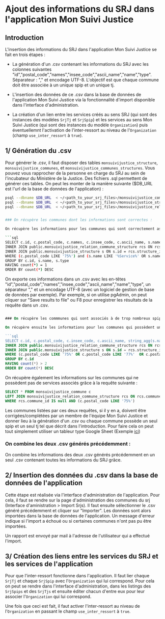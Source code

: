 # Ajout des informations du SRJ dans l'application Mon Suivi Justice

## Introduction

L'insertion des informations du SRJ dans l'application Mon Suivi Justice se fait en trois étapes :

- La génération d'un .csv contenant les informations du SRJ avec les colonnes suivantes "id","postal_code","names","insee_code","ascii_name","name","type". Séparateur : "," et encodage UTF-8. L'objectif est que chaque commune doit être associée à un unique spip et un unique tj.
 
- L'insertion des données de ce .csv dans la base de données de l'application Mon Suivi Justice via la fonctionnalité d'import disponible dans l'interface d'administration.

- La création d'un lien entre les services créés au sens SRJ (qui sont des instances des modèles `SrjTj` et `SrjSpip`) et les services au sens Mon Suivi Justice (qui sont des instances du modèle `Organization`) puis éventuellemnt l'activation de l'inter-ressort au niveau de l'`Organization` (champ `use_inter_ressort` à `true`).

## 1/ Génération du .csv

Pour générer le .csv, il faut disposer des tables `monsuivijustice_structure`, `monsuivijustice_communes`, et `monsuivijustice_communes_structures`. Vous pouvez vous rapprocher de la personne en charge du SRJ au sein de l'incubateur du Ministère de la Justice. Des fichiers .sql permettent  de générer ces tables. On peut les monter de la manière suivante ($DB_URL est l'url de la base de données de l'application) :

```bash
psql --dbname $DB_URL  < ~/<path_to_your_srj_files>/monsuivijustice_commune_staging.sql  
psql --dbname $DB_URL  < ~/<path_to_your_srj_files>/monsuivijustice_structure_staging.sql 
psql --dbname $DB_URL  < ~/<path_to_your_srj_files>/monsuivijustice_relation_commune_structure_staging.sql
```

```bash

### On récupère les communes dont les informations sont correctes : 

On récupère les informations pour les communes qui sont correctement associées à un spip et un tj grâce à la requête suivante (ici un exemple avec Paris, modifiez le code postal au besoin) :

```sql
SELECT c.id, c.postal_code, c.names, c.insee_code, c.ascii_name, s.name, s.type FROM public.monsuivijustice_commune c
INNER JOIN public.monsuivijustice_relation_commune_structure rcs ON rcs.commune_id = c.id
INNER JOIN public.monsuivijustice_structure s ON s.id = rcs.structure_id
WHERE (c.postal_code LIKE '75%') and (s.name LIKE '%Service%' OR s.name LIKE '%Tribunal%')
GROUP BY c.id, s.name, s.type
HAVING count(*) = 1
ORDER BY count(*) DESC
```

On exporte ces informations dans un .csv avec les en-têtes "id","postal_code","names","insee_code","ascii_name","name","type", un séparateur "," et un encodage UTF-8 (avec un logiciel de gestion de base de données par exemple).
Par exemple, si on utilise pgAdmin, on peut cliquer sur "Save results to file" ou F8 pour enregistrer les résultats de la requête dans un .csv.

```sql

### On récupère les commmunes qui sont associés à de trop nombreux spips :

On récupère ensuite les informations pour les communes qui possèdent un nombre anormalement élevé de spips grâce à la requête suivante (On fait un count > 2 car une commune peut avoir un spip et une antenne de spip dans le référentiel, ce qui est normal). Il n'y a pas de requête pour les tj car chaque commune est bien associée à un unique tj quand elle est en possède un.

```sql
SELECT c.id, c.postal_code, c.insee_code, c.ascii_name, string_agg(s.name || '--' || s.id, '|') AS spips_and_alips, count(*) FROM public.monsuivijustice_commune c
INNER JOIN public.monsuivijustice_relation_commune_structure rcs ON rcs.commune_id = c.id
INNER JOIN public.monsuivijustice_structure s ON s.id = rcs.structure_id
WHERE (c.postal_code LIKE '75%' OR c.postal_code LIKE '77%'  OR c.postal_code LIKE '89%' OR c.postal_code LIKE '91%' OR c.postal_code LIKE '93%' OR c.postal_code LIKE '94%') and s.name LIKE '%Service%'
GROUP BY c.id
HAVING count(*) > 2
ORDER BY count(*) DESC
```

On récupère également les informations sur les communes qui ne possèdent pas de services associés grâce à la requête suivante :

```sql
SELECT * FROM monsuivijustice_commune c
LEFT JOIN monsuivijustice_relation_commune_structure rcs ON rcs.commune_id = c.id
WHERE rcs.commune_id IS null AND (c.postal_code LIKE '75%')
```

Les communes listées par ces deux requêtes, si il y en a, doivent être corrigées/complétées par un membre de l'équipe Mon Suivi Justice et donner lieu à la génération d'un .csv ou chaque commune possède un seul spip et un seul tj tel que décrit dans l'introduction. Pour faire cela on peut tout simplement utiliser un tableur type Google Sheet (Exemple [ici](https://docs.google.com/spreadsheets/d/17_37JoZHcqddQopveg98XRmmS_KNVuMKHjq_vUX77aA/))

### On combine les deux .csv générés précédemment :
On combine les informations des deux .csv générés précédemment en un seul .csv contenant toutes les informations du SRJ grâce.

## 2/ Insertion des données du .csv dans la base de données de l'application

Cette étape est réalisée via l'interface d'administration de l'application. Pour cela, il faut se rendre sur la page d'administration des communes du srj (Interface d'aministration > Import Srjs). Il faut ensuite sélectionner le .csv généré précédemment et cliquer sur "Importer". Les données sont alors importées dans la base de données de l'application. Un message d'erreur indique si l'import a échoué ou si certaines communes n'ont pas pu être importées.

Un rapport est envoyé par mail à l'adresse de l'utilisateur qui a effectué l'import.

## 3/ Création des liens entre les services du SRJ et les services de l'application

Pour que l'inter-ressort fonctionne dans l'application. Il faut lier chaque `SrjTj` et chaque `SrjSpip` avec l'`Organization` qui lui correspond. Pour cela on peut se rendre dans l'interface d'administration, dans les listings des `SrjSpips` et des `SrjTjs` et ensuite éditer chacun d'entre eux pour leur associer l'`Organization` qui lui correspond.

Une fois que ceci est fait, il faut activer l'inter-ressort au niveau de l'`Organization` en passant le champ `use_inter_ressort` à `true`.





